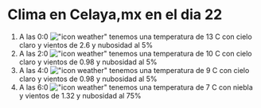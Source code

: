 # Clima en Celaya,mx en el dia 22

1. A las 0:0 !["icon weather"](http://openweathermap.org/img/w/02n.png) tenemos una temperatura de 13 C con cielo claro y  vientos de 2.6 y nubosidad al 5%
1. A las 2:0 !["icon weather"](http://openweathermap.org/img/w/02n.png) tenemos una temperatura de 10 C con cielo claro y  vientos de 0.98 y nubosidad al 5%
1. A las 4:0 !["icon weather"](http://openweathermap.org/img/w/02n.png) tenemos una temperatura de 9 C con cielo claro y  vientos de 0.98 y nubosidad al 5%
1. A las 6:0 !["icon weather"](http://openweathermap.org/img/w/50n.png) tenemos una temperatura de 7 C con niebla y  vientos de 1.32 y nubosidad al 75%
